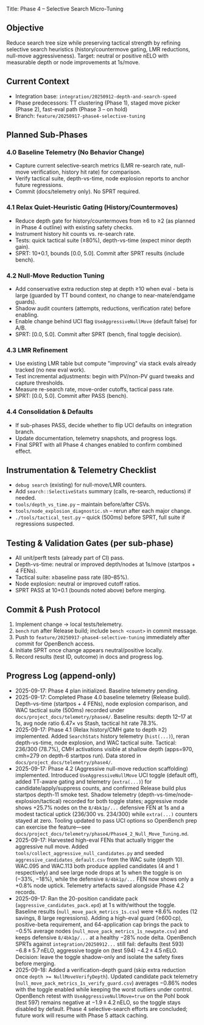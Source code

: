 Title: Phase 4 – Selective Search Micro-Tuning

## Objective
Reduce search tree size while preserving tactical strength by refining selective search heuristics (history/countermove gating, LMR reductions, null-move aggressiveness). Target: neutral or positive nELO with measurable depth or node improvements at 1s/move.

## Current Context
- Integration base: `integration/20250912-depth-and-search-speed`
- Phase predecessors: TT clustering (Phase 1), staged move picker (Phase 2), fast-eval path (Phase 3 – on hold)
- Branch: `feature/20250917-phase4-selective-tuning`

## Planned Sub-Phases
### 4.0 Baseline Telemetry (No Behavior Change)
- Capture current selective-search metrics (LMR re-search rate, null-move verification, history hit rate) for comparison.
- Verify tactical suite, depth-vs-time, node explosion reports to anchor future regressions.
- Commit (docs/telemetry only). No SPRT required.

### 4.1 Relax Quiet-Heuristic Gating (History/Countermoves)
- Reduce depth gate for history/countermoves from ≥6 to ≥2 (as planned in Phase 4 outline) with existing safety checks.
- Instrument history hit counts vs. re-search rate.
- Tests: quick tactical suite (≥80%), depth-vs-time (expect minor depth gain).
- SPRT: 10+0.1, bounds [0.0, 5.0]. Commit after SPRT results (include bench).

### 4.2 Null-Move Reduction Tuning
- Add conservative extra reduction step at depth ≥10 when eval - beta is large (guarded by TT bound context, no change to near-mate/endgame guards).
- Shadow audit counters (attempts, reductions, verification rate) before enabling.
- Enable change behind UCI flag `UseAggressiveNullMove` (default false) for A/B.
- SPRT: [0.0, 5.0]. Commit after SPRT (bench, final toggle decision).

### 4.3 LMR Refinement
- Use existing LMR table but compute "improving" via stack evals already tracked (no new eval work).
- Test incremental adjustments: begin with PV/non-PV guard tweaks and capture thresholds.
- Measure re-search rate, move-order cutoffs, tactical pass rate.
- SPRT: [0.0, 5.0]. Commit after PASS (bench).

### 4.4 Consolidation & Defaults
- If sub-phases PASS, decide whether to flip UCI defaults on integration branch.
- Update documentation, telemetry snapshots, and progress logs.
- Final SPRT with all Phase 4 changes enabled to confirm combined effect.

## Instrumentation & Telemetry Checklist
- `debug search` (existing) for null-move/LMR counters.
- Add `search::SelectiveStats` summary (calls, re-search, reductions) if needed.
- `tools/depth_vs_time.py` – maintain before/after CSVs.
- `tools/node_explosion_diagnostic.sh` – rerun after each major change.
- `./tools/tactical_test.py` – quick (500ms) before SPRT, full suite if regressions suspected.

## Testing & Validation Gates (per sub-phase)
- All unit/perft tests (already part of CI) pass.
- Depth-vs-time: neutral or improved depth/nodes at 1s/move (startpos + 4 FENs).
- Tactical suite: ≥baseline pass rate (80–85%).
- Node explosion: neutral or improved cutoff ratios.
- SPRT PASS at 10+0.1 (bounds noted above) before merging.

## Commit & Push Protocol
1. Implement change → local tests/telemetry.
2. `bench` run after Release build; include `bench <count>` in commit message.
3. Push to `feature/20250917-phase4-selective-tuning` immediately after commit for OpenBench access.
4. Initiate SPRT once change appears neutral/positive locally.
5. Record results (test ID, outcome) in docs and progress log.

## Progress Log (append-only)
- 2025-09-17: Phase 4 plan initialized. Baseline telemetry pending.
- 2025-09-17: Completed Phase 4.0 baseline telemetry (Release build). Depth-vs-time (startpos + 4 FENs), node explosion comparison, and WAC tactical suite (500ms) recorded under `docs/project_docs/telemetry/phase4/`. Baseline results: depth 12–17 at 1s, avg node ratio 6.47× vs Stash, tactical hit rate 78.3%.
- 2025-09-17: Phase 4.1 (Relax history/CMH gate to depth ≥2) implemented. Added `SearchStats` history telemetry (`hist(...)`), reran depth-vs-time, node explosion, and WAC tactical suite. Tactical: 236/300 (78.7%), CMH activations visible at shallow depth (apps=970, cmh=279 on depth-6 startpos run). Data stored in `docs/project_docs/telemetry/phase4/`.
- 2025-09-17: Phase 4.2 (Aggressive null-move reduction scaffolding) implemented. Introduced `UseAggressiveNullMove` UCI toggle (default off), added TT-aware gating and telemetry (`extra(...)`) for candidate/apply/suppress counts, and confirmed Release build plus startpos depth-11 smoke test. Shadow telemetry (depth-vs-time/node-explosion/tactical) recorded for both toggle states; aggressive mode shows +25.7% nodes on the `8/4bk1p/...` defensive FEN at 1s and a modest tactical uptick (236/300 vs. 234/300) while `extra(...)` counters stayed at zero. Tooling updated to pass UCI options so OpenBench prep can exercise the feature—see `docs/project_docs/telemetry/phase4/Phase4_2_Null_Move_Tuning.md`.
- 2025-09-17: Harvested high-eval FENs that actually trigger the aggressive null move. Added `tools/collect_aggressive_null_candidates.py` and seeded `aggressive_candidates_default.csv` from the WAC suite (depth 10). WAC.095 and WAC.113 both produce applied candidates (4 and 1 respectively) and see large node drops at 1s when the toggle is on (−33%, −18%), while the defensive `8/4bk1p/...` FEN now shows only a +0.8% node uptick. Telemetry artefacts saved alongside Phase 4.2 records.
- 2025-09-17: Ran the 20-position candidate pack (`aggressive_candidates_pack.epd`) at 1 s with/without the toggle. Baseline results (`null_move_pack_metrics_1s.csv`) were +8.6% nodes (12 savings, 8 large regressions). Adding a high-eval guard (≥600 cp), positive-beta requirement, and 64-application cap brings the pack to −0.5% average nodes (`null_move_pack_metrics_1s_newgate.csv`) and keeps defensive `8/4bk1p/...` at a healthy −28% node delta. OpenBench SPRTs against `integration/20250912...` still fail: defaults (test 593) −6.8 ± 5.7 nELO, aggressive toggle on (test 594) −4.2 ± 4.5 nELO. Decision: leave the toggle shadow-only and isolate the safety fixes before merging.
- 2025-09-18: Added a verification-depth guard (skip extra reduction once `depth >= NullMoveVerifyDepth`). Updated candidate pack telemetry (`null_move_pack_metrics_1s_verify_guard.csv`) averages −0.86% nodes with the toggle enabled while keeping the worst outliers under control. OpenBench retest with `UseAggressiveNullMove=true` on the Pohl book (test 597) remains negative at −1.9 ± 4.2 nELO, so the toggle stays disabled by default. Phase 4 selective-search efforts are concluded; future work will resume with Phase 5 attack caching.
